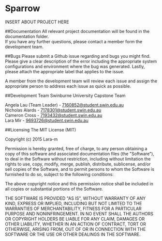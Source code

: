 # Sparrow
INSERT ABOUT PROJECT HERE

##Documentation
All relevant project documentation will be found in the documentation folder.  
If you have any further questions, please contact a member form the development team.

##Bugs
Please submit a Github issue regarding and bugs you might find.  
Please give a clear description of the error including the appropriate system configurations and environment where the bug was generated.
Lastly, please attach the appropriate label that applies to the issue.  

A member from the development team will review each issue and assign the appropriate person to address each issue as quick as possible.

##Development Team
Swinburne University Capstone Team  
  
Angela Lau (Team Leader) - 7160852@student.swin.edu.au  
Nicholas Alards - 7178301@student.swin.edu.au  
Cameron Cross - 7193432@student.swin.edu.au  
Lara Mir - 9693726@student.swin.edu.au  

##Licensing
The MIT License (MIT)

Copyright (c) 2015 Lara-m

Permission is hereby granted, free of charge, to any person obtaining a copy
of this software and associated documentation files (the "Software"), to deal
in the Software without restriction, including without limitation the rights
to use, copy, modify, merge, publish, distribute, sublicense, and/or sell
copies of the Software, and to permit persons to whom the Software is
furnished to do so, subject to the following conditions:

The above copyright notice and this permission notice shall be included in all
copies or substantial portions of the Software.

THE SOFTWARE IS PROVIDED "AS IS", WITHOUT WARRANTY OF ANY KIND, EXPRESS OR
IMPLIED, INCLUDING BUT NOT LIMITED TO THE WARRANTIES OF MERCHANTABILITY,
FITNESS FOR A PARTICULAR PURPOSE AND NONINFRINGEMENT. IN NO EVENT SHALL THE
AUTHORS OR COPYRIGHT HOLDERS BE LIABLE FOR ANY CLAIM, DAMAGES OR OTHER
LIABILITY, WHETHER IN AN ACTION OF CONTRACT, TORT OR OTHERWISE, ARISING FROM,
OUT OF OR IN CONNECTION WITH THE SOFTWARE OR THE USE OR OTHER DEALINGS IN THE
SOFTWARE.

